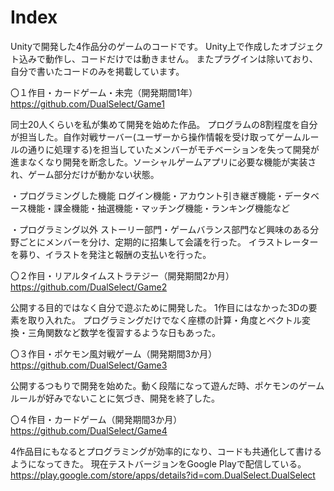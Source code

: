 # Index

Unityで開発した4作品分のゲームのコードです。
Unity上で作成したオブジェクト込みで動作し、コードだけでは動きません。
またプラグインは除いており、自分で書いたコードのみを掲載しています。


〇１作目・カードゲーム・未完（開発期間1年）
https://github.com/DualSelect/Game1

同士20人くらいを私が集めて開発を始めた作品。
プログラムの8割程度を自分が担当した。自作対戦サーバー(ユーザーから操作情報を受け取ってゲームルールの通りに処理する)を担当していたメンバーがモチベーションを失って開発が進まなくなり開発を断念した。ソーシャルゲームアプリに必要な機能が実装され、ゲーム部分だけが動かない状態。

・プログラミングした機能
ログイン機能・アカウント引き継ぎ機能・データベース機能・課金機能・抽選機能・マッチング機能・ランキング機能など

・プログラミング以外
ストーリー部門・ゲームバランス部門など興味のある分野ごとにメンバーを分け、定期的に招集して会議を行った。
イラストレーターを募り、イラストを発注と報酬の支払いを行った。



〇２作目・リアルタイムストラテジー（開発期間2か月）
https://github.com/DualSelect/Game2

公開する目的ではなく自分で遊ぶために開発した。
1作目にはなかった3Dの要素を取り入れた。
プログラミングだけでなく座標の計算・角度とベクトル変換・三角関数など数学を復習するような日もあった。



〇３作目・ポケモン風対戦ゲーム（開発期間3か月）
https://github.com/DualSelect/Game3

公開するつもりで開発を始めた。動く段階になって遊んだ時、ポケモンのゲームルールが好みでないことに気づき、開発を終了した。




〇４作目・カードゲーム（開発期間3か月）
https://github.com/DualSelect/Game4

4作品目にもなるとプログラミングが効率的になり、コードも共通化して書けるようになってきた。
現在テストバージョンをGoogle Playで配信している。
https://play.google.com/store/apps/details?id=com.DualSelect.DualSelect
